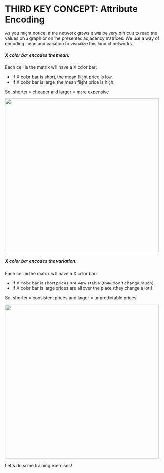 # THIRD KEY CONCEPT: Attribute Encoding

As you might notice, if the network grows it will be very difficult to read the values on a graph or on the presented adjacency matrices. We use a way of encoding mean and variation to visualize this kind of networks.

##### X color bar encodes the mean:

Each cell in the matrix will have a X color bar:

- If X color bar is short, the mean flight price is low.
- If X color bar is large, the mean flight price is high.

So, shorter = cheaper and larger = more expensive.

<img src='../matrices/assets/images/mean_legend_barchart.svg' width='500'>

##### X color bar encodes the variation:

Each cell in the matrix will have a X color bar:

- If X color bar is short prices are very stable (they don't change much).
- If X color bar is large prices are all over the place (they change a lot!).

So, shorter = consistent prices and larger = unpredictable prices.

<img src='../matrices/assets/images/std_legend_barchart.svg' width='500'>

Let's do some training exercises!
